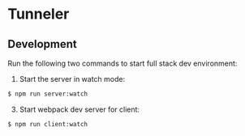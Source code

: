 # Tunneler

## Development
Run the following two commands to start full stack dev environment:

1.  Start the server in watch mode:
```sh
$ npm run server:watch
```

3.  Start webpack dev server for client:
```sh
$ npm run client:watch
```
